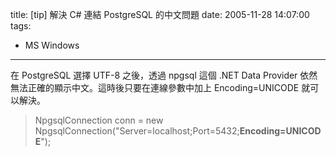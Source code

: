 title: \[tip\] 解決 C# 連結 PostgreSQL 的中文問題
date: 2005-11-28 14:07:00
tags: 
- MS Windows
---

在 PostgreSQL 選擇 UTF-8 之後，透過 npgsql 這個 .NET Data Provider 依然無法正確的顯示中文。這時後只要在連線參數中加上 Encoding=UNICODE 就可以解決。

> NpgsqlConnection conn = new NpgsqlConnection("Server=localhost;Port=5432;**Encoding=UNICODE**");